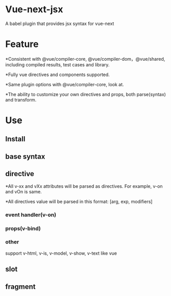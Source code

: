 # Vue-next-jsx
A babel plugin that provides jsx syntax for vue-next

# Feature

*Consistent with @vue/compiler-core, @vue/compiler-dom，@vue/shared, including compiled results, test cases and library.

*Fully vue directives and components supported.

*Same plugin options with @vue/compiler-core, look at.

*The ability to customize your own directives and props, both parse(syntax) and transform.

# Use

## Install

## base syntax

## directive

*All v-xx and vXx attributes will be parsed as directives. For example, v-on and vOn is same.

*All directives value will be parsed in this format: [arg, exp, modifiers]

### event handler(v-on)

### props(v-bind)

### other

support v-html, v-is, v-model, v-show, v-text like vue

## slot

## fragment
